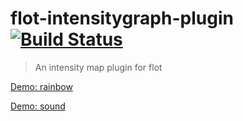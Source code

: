 # flot-intensitygraph-plugin [![Build Status](https://travis-ci.org/cipix2000/flot-intensitygraph-plugin.svg?branch=master)](https://travis-ci.org/cipix2000/flot-intensitygraph-plugin)

> An intensity map plugin for flot


[Demo: rainbow](https://rawgit.com/cipix2000/flot-intensitygraph-plugin/master/example.html)

[Demo: sound](https://rawgit.com/cipix2000/flot-intensitygraph-plugin/master/example4.html)
